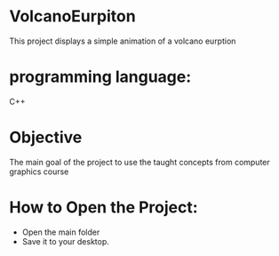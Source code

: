 # VolcanoEurpiton

This project displays a simple animation of a volcano eurption

# programming language:
C++


# Objective
The main goal of the project to use the taught concepts from computer graphics course

# How to Open  the Project:
- Open the main folder 
- Save it to your desktop. 
